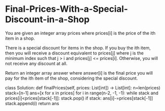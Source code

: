 # Final-Prices-With-a-Special-Discount-in-a-Shop

You are given an integer array prices where prices[i] is the price of the ith item in a shop.

There is a special discount for items in the shop. If you buy the ith item, then you will receive a discount equivalent to prices[j] where j is the minimum index such that j > i and prices[j] <= prices[i]. Otherwise, you will not receive any discount at all.

Return an integer array answer where answer[i] is the final price you will pay for the ith item of the shop, considering the special discount.

class Solution:
    def finalPrices(self, prices: List[int]) -> List[int]:
        n=len(prices)
        stack=[n-1]
        ans=[x for x in prices]
        for i in range(n-2, -1, -1):
            while stack and prices[i]<prices[stack[-1]]:
                stack.pop()
            if stack: ans[i]-=prices[stack[-1]]
            stack.append(i)
        return ans
        
